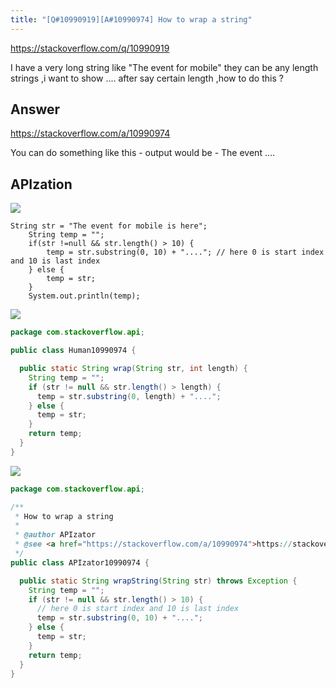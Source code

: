 ```yaml
---
title: "[Q#10990919][A#10990974] How to wrap a string"
---
```


https://stackoverflow.com/q/10990919

I have a very long string like &quot;The event for mobile&quot; they can be any length strings ,i want to show .... after say certain length ,how to do this ?

## Answer

https://stackoverflow.com/a/10990974

You can do something like this -
output would be - The event ....

## APIzation

<div class="code-3columns-row">

<div class="code-3columns-column">

<div><img src="/stackoverflow.png" /></div>

```plain
String str = "The event for mobile is here";
    String temp = "";
    if(str !=null && str.length() > 10) {
        temp = str.substring(0, 10) + "...."; // here 0 is start index and 10 is last index
    } else {
        temp = str;
    }
    System.out.println(temp);
```

</div>

<div class="code-3columns-column">

<div><img src="/human.png" /></div>

```java
package com.stackoverflow.api;

public class Human10990974 {

  public static String wrap(String str, int length) {
    String temp = "";
    if (str != null && str.length() > length) {
      temp = str.substring(0, length) + "....";
    } else {
      temp = str;
    }
    return temp;
  }
}

```

</div>

<div class="code-3columns-column">

<div><img src="/apizator.png" /></div>

```java
package com.stackoverflow.api;

/**
 * How to wrap a string
 *
 * @author APIzator
 * @see <a href="https://stackoverflow.com/a/10990974">https://stackoverflow.com/a/10990974</a>
 */
public class APIzator10990974 {

  public static String wrapString(String str) throws Exception {
    String temp = "";
    if (str != null && str.length() > 10) {
      // here 0 is start index and 10 is last index
      temp = str.substring(0, 10) + "....";
    } else {
      temp = str;
    }
    return temp;
  }
}

```

</div>

</div>